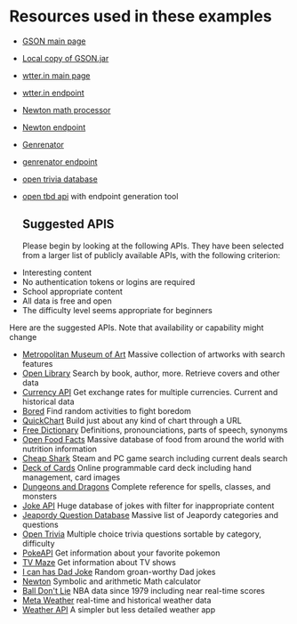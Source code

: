 # Resources used in these examples

* [GSON main page](https://github.com/google/gson)
* [Local copy of GSON.jar](gson-2.8.9.jar)
* [wtter.in main page](https://github.com/chubin/wttr.in)
* [wtter.in endpoint](https://wttr.in/)
* [Newton math processor](https://github.com/aunyks/newton-api)
* [Newton endpoint](https://newton.now.sh/api/v2/OPERATION/EXPRESSION)
* [Genrenator](https://binaryjazz.us/genrenator-api/)
* [genrenator endpoint](https://binaryjazz.us/wp-json/genrenator/v1/genre/)
* [open trivia database](https://opentdb.com/)
* [open tbd api](https://opentdb.com/api_config.php) with endpoint generation tool

  <h2>Suggested APIS</h2>
  <p>
  Please begin by looking at the following APIs.  They have been selected from a larger list of 
  publicly available APIs, with the following criterion:
  </p>
<ul>
    <li>Interesting content</li>
    <li>No authentication tokens or logins are required</li>
    <li>School appropriate content</li>
    <li>All data is free and open</li>
    <li>The difficulty level seems appropriate for beginners</li>
</ul>
  
  <p>
    Here are the suggested APIs.  Note that availability or capability might change
  </p>

<ul>
    <li>
      <a href = "https://metmuseum.github.io/">Metropolitan Museum of Art</a>
      Massive collection of artworks with search features</li>
    <li>
      <a href = "https://openlibrary.org/developers/api">Open Library</a>
      Search by book, author, more.  Retrieve covers and other data</li>
    <li>
      <a href = "https://github.com/fawazahmed0/currency-api#readme">Currency API</a>
      Get exchange rates for multiple currencies. Current and historical data</li>
    <li>
      <a href = "https://www.boredapi.com/">Bored</a>
      Find random activities to fight boredom</li>
    <li>
      <a href = "https://quickchart.io/">QuickChart</a>
      Build just about any kind of chart through a URL</li>
    <li>
      <a href = "https://dictionaryapi.dev/">Free Dictionary</a>
      Definitions, pronounciations, parts of speech, synonyms</li>
    <li>
      <a href = "https://world.openfoodfacts.org/data">Open Food Facts</a>
      Massive database of food from around the world with nutrition information</li>
    <li>
      <a href = "https://www.cheapshark.com/api">Cheap Shark</a>
      Steam and PC game search including current deals search</li>
    <li>
      <a href = "http://deckofcardsapi.com/">Deck of Cards</a>
      Online programmable card deck including hand management, card images</li>
    <li>
      <a href = "https://www.dnd5eapi.co/docs/">Dungeons and Dragons</a>
      Complete reference for spells, classes, and monsters</li>
    <li>
      <a href = "https://sv443.net/jokeapi/v2/">Joke API</a>
      Huge database of jokes with filter for inappropriate content</li>
    <li>
      <a href = "http://jservice.io/">Jeapordy Question Database</a>
      Massive list of Jeapordy categories and questions</li>
    <li>
      <a href = "https://opentdb.com/api_config.php">Open Trivia</a>
      Multiple choice trivia questions sortable by category, difficulty</li>
    <li>
      <a href = "https://pokeapi.co/">PokeAPI</a>
      Get information about your favorite pokemon</li>
    <li>
      <a href = "http://www.tvmaze.com/api">TV Maze</a>
      Get information about TV shows</li>
    <li>
      <a href = "https://icanhazdadjoke.com/api">I can has Dad Joke</a>
      Random groan-worthy Dad jokes</li>
    <li>
      <a href = "https://newton.vercel.app/">Newton</a>
      Symbolic and arithmetic Math calculator</li>
    <li>
      <a href = "https://balldontlie.io/">Ball Don't Lie</a>
      NBA data since 1979 including near real-time scores</li>
    <li>
      <a href = "https://www.metaweather.com/api/">Meta Weather</a>
      real-time and historical weather data</li>
    <li>
      <a href = "https://github.com/robertoduessmann/weather-api">Weather API</a>
      A simpler but less detailed weather app</a>
</ul>
